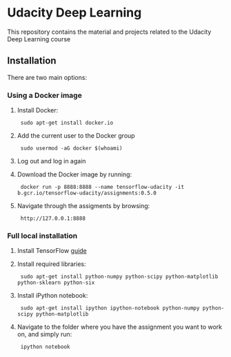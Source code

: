 Udacity Deep Learning
=====================
This repository contains the material and projects related to the 
Udacity Deep Learning course

Installation
------------
There are two main options:

### Using a Docker image

1. Install Docker:

		sudo apt-get install docker.io

2. Add the current user to the Docker group
		
		sudo usermod -aG docker $(whoami)

3. Log out and log in again

4. Download the Docker image by running:

		docker run -p 8888:8888 --name tensorflow-udacity -it b.gcr.io/tensorflow-udacity/assignments:0.5.0


5. Navigate through the assigments by browsing:

		http://127.0.0.1:8888

### Full local installation

1. Install TensorFlow [guide](http://textminingonline.com/dive-into-tensorflow-part-iii-gtx-1080-ubuntu16-04-cuda8-0-cudnn5-0-tensorflow)

2. Install required libraries:

		sudo apt-get install python-numpy python-scipy python-matplotlib python-sklearn python-six

2. Install iPython notebook:

		sudo apt-get install ipython ipython-notebook python-numpy python-scipy python-matplotlib

3. Navigate to the folder where you have the assignment you want to work on, 
and simply run:

		ipython notebook


